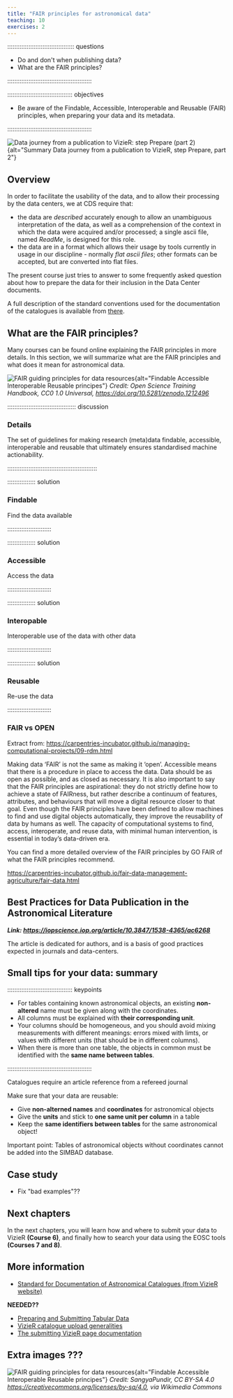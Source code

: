 ```yaml
---
title: "FAIR principles for astronomical data"
teaching: 10
exercises: 2
---
```


:::::::::::::::::::::::::::::::::::::: questions 

- Do and don't when publishing data?
- What are the FAIR principles?

::::::::::::::::::::::::::::::::::::::::::::::::

::::::::::::::::::::::::::::::::::::: objectives

- Be aware of the Findable, Accessible, Interoperable and Reusable (FAIR) principles, when preparing your data and its metadata.

::::::::::::::::::::::::::::::::::::::::::::::::

![Data journey from a publication to VizieR: step Prepare (part 2)](https://raw.githubusercontent.com/cds-astro/a-FAIR-journey-for-astronomical-data/main/episodes/images/vizier_paths_prepare_part2.png){alt="Summary Data journey from a publication to VizieR, step Prepare, part 2"}



<!--  ----------------------------------------- -->
<!--            Overview                        -->
<!--  ----------------------------------------- -->
<!-- Source: https://vizier.cds.unistra.fr/vizier/submit.htx -->
## Overview

<!--The CDS and other astronomical data centers are storing and distributing the astronomical data to promote their usage primarily by professional astronomers.

In order to ensure the scientific quality of the data, we therefore require that the data are related to a publication in a refereed journal, either as tables or catalogues actually published, or as a paper describing the data and their context. 

For a quick view of the guidelines and recommandations for publishing your data at CDS, please have a look at the ["Make your data visible" brochure][vizier-make-your-data-visible].

See also the Best Practices for Data Publication in the Astronomical Literature (T.Chen, 2022). The article is dedicated for authors, and is a basis of good practices expected in journals and data-centers.

-->
In order to facilitate the usability of the data, and to allow their processing by the data centers, we at CDS require that:

- the data are *described* accurately enough to allow an unambiguous interpretation of the data, as well as a comprehension of the context in which the data were acquired and/or processed; a single ascii file, named *ReadMe*, is designed for this role.
- the data are in a format which allows their usage by tools currently in usage in our discipline - normally *flat ascii files*; other formats can be accepted, but are converted into flat files.


The present course just tries to answer to some frequently asked question about how to prepare the data for their inclusion in the Data Center documents. 

A full description of the standard conventions used for the documentation of the catalogues is available from [there][vizier-standard-convention].



<!--  ----------------------------------------- -->
<!-- 		Introduction 			-->
<!--  ----------------------------------------- -->
## What are the FAIR principles?

Many courses can be found online explaining the FAIR principles in more details.
In this section, we will summarize what are the FAIR principles and what does it mean for astronomical data. 
 
![FAIR guiding principles for data resources](https://raw.githubusercontent.com/cds-astro/a-FAIR-journey-for-astronomical-data/main/episodes/images/fair_principles.png){alt="Findable Accessible Interoperable Reusable principes"}
*Credit: Open Science Training Handbook, CC0 1.0 Universal, https://doi.org/10.5281/zenodo.1212496*



::::::::::::::::::::::::::::::::::::::: discussion

### Details

The set of guidelines for making research (meta)data findable, accessible, interoperable and reusable that ultimately ensures standardised machine actionability.

:::::::::::::::::::::::::::::::::::::::::::::::::::

:::::::::::::::: solution

### Findable

Find the data available

:::::::::::::::::::::::::


:::::::::::::::: solution

### Accessible

Access the data

:::::::::::::::::::::::::


:::::::::::::::: solution

### Interopable

Interoperable use of the data with other data

:::::::::::::::::::::::::


:::::::::::::::: solution

### Reusable

Re-use the data

:::::::::::::::::::::::::





### FAIR vs OPEN

Extract from: https://carpentries-incubator.github.io/managing-computational-projects/09-rdm.html

Making data ‘FAIR’ is not the same as making it ‘open’. Accessible means that there is a procedure in place to access the data. Data should be as open as possible, and as closed as necessary. It is also important to say that the FAIR principles are aspirational: they do not strictly define how to achieve a state of FAIRness, but rather describe a continuum of features, attributes, and behaviours that will move a digital resource closer to that goal. Even though the FAIR principles have been defined to allow machines to find and use digital objects automatically, they improve the reusability of data by humans as well. The capacity of computational systems to find, access, interoperate, and reuse data, with minimal human intervention, is essential in today’s data-driven era.

You can find a more detailed overview of the FAIR principles by GO FAIR of what the FAIR principles recommend.


https://carpentries-incubator.github.io/fair-data-management-agriculture/fair-data.html






<!--  ----------------------------------------- -->
<!-- 		Best Practices (Chen+22)	-->
<!--  ----------------------------------------- -->
## Best Practices for Data Publication in the Astronomical Literature

***Link: https://iopscience.iop.org/article/10.3847/1538-4365/ac6268***

The article is dedicated for authors, and is a basis of good practices expected in journals and data-centers.



<!--  ----------------------------------------- -->
<!-- 		Keypoints 			-->
<!--  ----------------------------------------- -->
## Small tips for your data: summary

::::::::::::::::::::::::::::::::::::: keypoints

- For tables containing known astronomical objects, an existing **non-altered** name must be given along with the coordinates.
- All columns must be explained with **their corresponding unit**.
- Your columns should be homogeneous, and you should avoid mixing measurements with different meanings: errors mixed with limts, or values with different units (that should be in different columns).
- When there is more than one table, the objects in common must be identified with the **same name between tables**.

::::::::::::::::::::::::::::::::::::::::::::::::


Catalogues require an article reference from a refereed journal

Make sure that your data are reusable:

- Give **non-alterned names** and **coordinates** for astronomical objects
- Give the **units** and stick to **one same unit per column** in a table
- Keep the **same identifiers between tables** for the same astronomical object!


Important point: Tables of astronomical objects without coordinates cannot be added into the SIMBAD database.



<!--  ----------------------------------------- -->
<!-- 		Case study 			-->
<!--  ----------------------------------------- -->
## Case study

- Fix "bad examples"??



<!--  ----------------------------------------- -->
<!--            Next Chapters                   -->
<!--  ----------------------------------------- -->
## Next chapters

In the next chapters, you will learn how and where to submit your data to VizieR **(Course 6)**, and finally how to search your data using the EOSC tools **(Courses 7 and 8)**.





<!--  ----------------------------------------- -->
<!-- 		Documentation 			-->
<!--  ----------------------------------------- -->
## More information 

- [Standard for Documentation of Astronomical Catalogues (from VizieR website)][vizier-standard-convention]

**NEEDED??**


- [Preparing and Submitting Tabular Data][vizier-publi-data-home]
- [VizieR catalogue upload generalities][vizier-publi-notes-help]
- [The submitting VizieR page documentation][vizier-submit-data-help]


<!--  ----------------------------------------- -->
<!-- 		Other images			-->
<!--  ----------------------------------------- -->
## Extra images ???

![FAIR guiding principles for data resources](https://raw.githubusercontent.com/cds-astro/a-FAIR-journey-for-astronomical-data/main/episodes/images/FAIR_data_principles.jpg){alt="Findable Accessible Interoperable Reusable principes"}
*Credit: SangyaPundir, CC BY-SA 4.0 <https://creativecommons.org/licenses/by-sa/4.0>, via Wikimedia Commons*



<!--  ----------------------------------------- -->
<!-- 		Link references			-->
<!--  ----------------------------------------- -->
[vizier-make-your-data-visible]: https://vizier.cds.unistra.fr/vizier/submit/Make_your_data_visible.pdf
[vizier-publi-data-home]: https://vizier.cds.unistra.fr/vizier/submit.htx
[vizier-publi-notes-help]: https://cdsarc.cds.unistra.fr/vizier.submit/publication-notes.html
[vizier-submit-data-help]: https://cdsarc.cds.unistra.fr/vizier.submit/help.html
[vizier-standard-convention]: https://vizier.cds.unistra.fr/vizier/doc/catstd.htx
